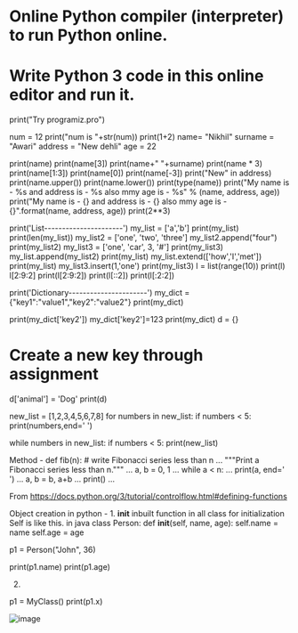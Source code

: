 # Online Python compiler (interpreter) to run Python online.
# Write Python 3 code in this online editor and run it.
print("Try programiz.pro")

num = 12
print("num is "+str(num))
print(1+2)
name= "Nikhil"
surname = "Awari"
address = "New dehli"
age = 22

print(name)
print(name[3])
print(name+" "+surname)
print(name * 3)
print(name[1:3])
print(name[0])
print(name[-3])
print("New" in address)
print(name.upper())
print(name.lower())
print(type(name))
print("My name is - %s and address is - %s also mmy age is - %s" % (name, address, age))
print("My name is - {} and address is - {} also mmy age is - {}".format(name, address, age))
print(2**3)

print('List----------------------')
my_list = ['a','b']
print(my_list)
print(len(my_list))
my_list2 = ['one', 'two', 'three']
my_list2.append("four")
print(my_list2)
my_list3 = ['one', 'car', 3, '#']
print(my_list3)
my_list.append(my_list2)
print(my_list)
my_list.extend(['how','I','met'])
print(my_list)
my_list3.insert(1,'one')
print(my_list3)
l = list(range(10))
print(l)
l[2:9:2]
print(l[2:9:2])
print(l[::2])
print(l[:2:2])

print('Dictionary----------------------')
my_dict = {"key1":"value1","key2":"value2"}
print(my_dict)


print(my_dict['key2'])
my_dict['key2']=123
print(my_dict)
d = {}
# Create a new key through assignment
d['animal'] = 'Dog'
print(d)

new_list = [1,2,3,4,5,6,7,8]
for numbers in new_list:
    if numbers < 5:
        print(numbers,end=' ')

while numbers in new_list:
    if numbers < 5:
        print(new_list)

Method -
def fib(n):    # write Fibonacci series less than n
...     """Print a Fibonacci series less than n."""
...     a, b = 0, 1
...     while a < n:
...         print(a, end=' ')
...         a, b = b, a+b
...     print()
...

From <https://docs.python.org/3/tutorial/controlflow.html#defining-functions> 

Object creation in python -
1.
__init__ inbuilt function in all class for initialization
Self is like this. in java
class Person:
  def __init__(self, name, age):
    self.name = name
    self.age = age

p1 = Person("John", 36)

print(p1.name)
print(p1.age)

2.
p1 = MyClass()
print(p1.x)

![image](https://github.com/user-attachments/assets/2f8b80c8-026e-4f78-82d3-978b309cff34)
